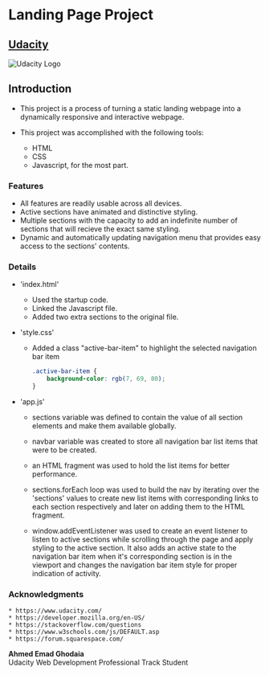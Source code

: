# Landing Page Project


## [Udacity](https://www.udacity.com/)
![Udacity Logo](https://upload.wikimedia.org/wikipedia/commons/3/3b/Udacity_logo.png)




## Introduction

* This project is a process of turning a static landing webpage into a dynamically responsive and interactive webpage.

* This project was accomplished with the following tools:
    * HTML
    * CSS
    * Javascript, for the most part.

### Features

* All features are readily usable across all devices.
* Active sections have animated and distinctive styling.
* Multiple sections with the capacity to add an indefinite number of sections that will recieve the exact same styling.
* Dynamic and automatically updating navigation menu that provides easy access to the sections' contents.


### Details

* 'index.html'
    * Used the startup code.
    * Linked the Javascript file.
    * Added two extra sections to the original file.

* 'style.css'
    * Added a class \"active-bar-item\" to highlight the selected navigation bar item
        ```CSS
        .active-bar-item {
            background-color: rgb(7, 69, 80);
        }
        ```

* 'app.js'
    * sections variable was defined to contain the value of all section elements and make them available globally.

    * navbar variable was created to store all navigation bar list items that were to be created.

    * an HTML fragment was used to hold the list items for better performance.

    * sections.forEach loop was used to build the nav by iterating over the 'sections' values to create new list items with corresponding links to each section respectively and later on adding them to the HTML fragment.

    * window.addEventListener was used to create an event listener to listen to active sections while scrolling through the page and apply styling to the active section. It also adds an active state to the navigation bar item when it's corresponding section is in the viewport and changes the navigation bar item style for proper indication of activity.


### Acknowledgments
    * https://www.udacity.com/
    * https://developer.mozilla.org/en-US/
    * https://stackoverflow.com/questions
    * https://www.w3schools.com/js/DEFAULT.asp
    * https://forum.squarespace.com/



**Ahmed Emad Ghodaia**  
Udacity Web Development Professional Track Student
